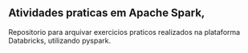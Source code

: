 ## Atividades praticas em Apache Spark,

Repositorio para arquivar exercicios praticos realizados na plataforma Databricks, utilizando pyspark.
